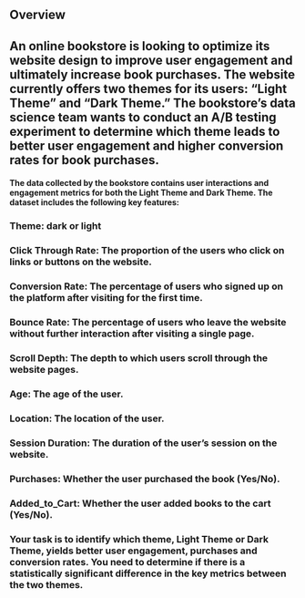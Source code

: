 ## Overview 

## An online bookstore is looking to optimize its website design to improve user engagement and ultimately increase book purchases. The website currently offers two themes for its users: “Light Theme” and “Dark Theme.” The bookstore’s data science team wants to conduct an A/B testing experiment to determine which theme leads to better user engagement and higher conversion rates for book purchases.

#### The data collected by the bookstore contains user interactions and engagement metrics for both the Light Theme and Dark Theme. The dataset includes the following key features:

### Theme: dark or light
### Click Through Rate: The proportion of the users who click on links or buttons on the website.
### Conversion Rate: The percentage of users who signed up on the platform after visiting for the first time.
### Bounce Rate: The percentage of users who leave the website without further interaction after visiting a single page.
### Scroll Depth: The depth to which users scroll through the website pages.
### Age: The age of the user.
### Location: The location of the user.
### Session Duration: The duration of the user’s session on the website.
### Purchases: Whether the user purchased the book (Yes/No).
### Added_to_Cart: Whether the user added books to the cart (Yes/No).

### Your task is to identify which theme, Light Theme or Dark Theme, yields better user engagement, purchases and conversion rates. You need to determine if there is a statistically significant difference in the key metrics between the two themes.
